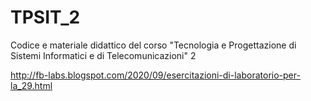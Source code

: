 # TPSIT_2
Codice e materiale didattico del corso "Tecnologia e Progettazione di Sistemi Informatici e di Telecomunicazioni" 2

http://fb-labs.blogspot.com/2020/09/esercitazioni-di-laboratorio-per-la_29.html
